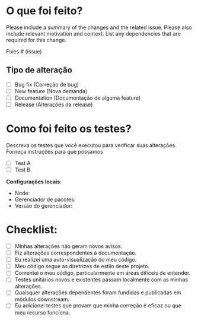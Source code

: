 # O que foi feito?

Please include a summary of the changes and the related issue. Please also include relevant motivation and context. List any dependencies that are required for this change.

Fixes # (issue)

## Tipo de alteração

- [ ] Bug fix (Correção de bug)
- [ ] New feature (Nova demanda)
- [ ] Documentation (Documentação de alguma feature)
- [ ] Release (Alterações da release)

# Como foi feito os testes?

Descreva os testes que você executou para verificar suas alterações. Forneça instruções para que possamos

- [ ] Test A
- [ ] Test B

**Configurações locais**:

- Node:
- Gerenciador de pacotes:
- Versão do gerenciador:

# Checklist:

- [ ] Minhas alterações não geram novos avisos.
- [ ] Fiz alterações correspondentes à documentação.
- [ ] Eu realizei uma auto-visualização do meu código.
- [ ] Meu código segue as diretrizes de estilo deste projeto.
- [ ] Comentei o meu código, particularmente em áreas difíceis de entender.
- [ ] Testes unitários novos e existentes passam localmente com as minhas alterações.
- [ ] Quaisquer alterações dependentes foram fundidas e publicadas em módulos downstream.
- [ ] Eu adicionei testes que provam que minha correção é eficaz ou que meu recurso funciona.
